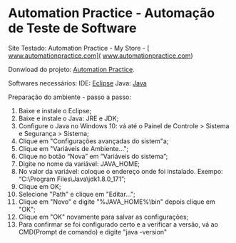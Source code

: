 ﻿
# [](https://github.com/ValchanOficial/automation-practice)Automation Practice - Automação de Teste de Software

Site Testado: Automation Practice - My Store - [ www.automationpractice.com]( www.automationpractice.com)

Donwload do projeto: [Automation Practice](https://github.com/ValchanOficial/automation-practice/archive/master.zip).

Softwares necessários:
IDE: [Eclipse](http://www.eclipse.org/)
Java: [Java](http://www.oracle.com/technetwork/pt/java/index.html)

Preparação do ambiente - passo a passo:
 1. Baixe e instale o Eclipse;
 2. Baixe e instale o Java: JRE e JDK;
 3. Configure o Java no Windows 10: vá até o Painel de Controle > Sistema e Segurança > Sistema;
 4. Clique em "Configurações avançadas do sistem"a;
 5. Clique em "Variáveis de Ambiente...";
 6. Clique no botão “Nova” em “Variáveis do sistema”;
 7. Digite no nome da variável: JAVA_HOME;
 8. No valor da variável: coloque o endereço onde foi instalado. Exempo: “C:\Program Files\Java\jdk1.8.0_171”;
 9. Clique em OK;
 10. Selecione "Path" e clique em "Editar...";
 11. Clique em "Novo" e digite "%JAVA_HOME%\bin" depois clique em "OK";
 12. Clique em "OK" novamente para salvar as configurações;
 13. Para confirmar se foi configurado certo e a verificar a versão, vá ao CMD(Prompt de comando) e digite "java -version"


